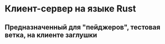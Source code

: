 # Клиент-сервер на языке Rust
## Предназначенный для "пейджеров", тестовая ветка, на клиенте заглушки
